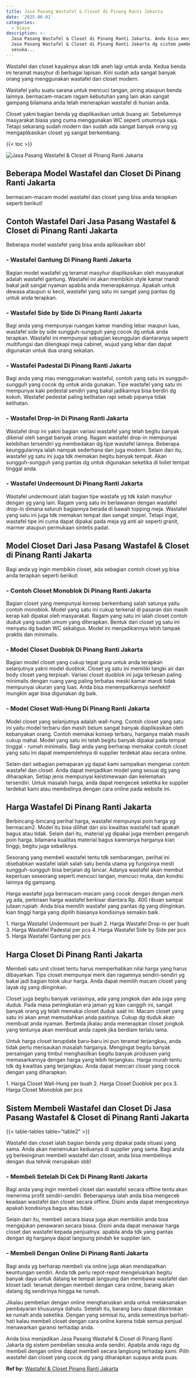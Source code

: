 ```yaml
---
title: Jasa Pasang Wastafel & Closet di Pinang Ranti Jakarta
date: '2025-06-01'
categories:
  - biaya
description: >-
  Jasa Pasang Wastafel & Closet di Pinang Ranti Jakarta. Anda bisa menjadikan
  Jasa Pasang Wastafel & Closet di Pinang Ranti Jakarta dg sistem pembelian
  sesuka...
---
```


Wastafel dan closet kayaknya akan tdk aneh lagi untuk anda. Kedua benda ini teramat masyhur di berbagai lapisan. Kini sudah ada sangat banyak orang yang menggunakan wastafel dan closet modern.

Wastafel yaitu suatu sarana untuk mencuci tangan, piring ataupun benda lainnya. bermacam-macam ragam kebutuhan yang lain akan sangat gampang bilamana anda telah menerapkan wastafel di hunian anda.

Closet yakni bagian benda yg diaplikasikan untuk buang air. Sebelumnya masyarakat biasa yang cuma menggunakan WC seperti umumnya saja. Tetapi sekarang sudah modern dan sudah ada sangat banyak orang yg mengaplikasikan closet yg sangat berkembang.

{{< toc >}}

![Jasa Pasang Wastafel & Closet di Pinang Ranti Jakarta](/images/wastafel-closet-murah49.png)

## Beberapa Model Wastafel dan Closet Di Pinang Ranti Jakarta

bermacam-macam model wastafel dan closet yang bisa anda terapkan seperti berikut!

## Contoh Wastafel Dari Jasa Pasang Wastafel & Closet di Pinang Ranti Jakarta

Beberapa model wastafel yang bisa anda aplikasikan sbb!

### \- Wastafel Gantung Di Pinang Ranti Jakarta

Bagian model wastafel yg teramat masyhur diaplikasikan oleh masyarakat adalah wastafel gantung. Wastafel ini akan membikin style kamar mandi bakal jadi sangat nyaman apabila anda menerapkannya. Apakah untuk dewasa ataupun si kecil, wastafel yang satu ini sangat yang pantas dg untuk anda terapkan.

### \- Wastafel Side by Side Di Pinang Ranti Jakarta

Bagi anda yang mempunyai ruangan kamar manding lebar maupun luas, wastafel side by side sungguh-sungguh yang cocok dg untuk anda terapkan. Wastafel ini mempunyai sebagian keunggulan diantaranya seperti multifungsi dan dilengkapi meja cabinet, wujud yang lebar dan dapat digunakan untuk dua orang sekalian.

### \- Wastafel Padestal Di Pinang Ranti Jakarta

Bagi anda yang mau menggunakan wasteful, contoh yang satu ini sungguh-sungguh yang cocok dg untuk anda gunakan. Tipe wastafel yang satu ini mempunyai kaki pedestal sendiri yang bakal jadikannya bisa berdiri dg kokoh. Wastafel pedestal paling kelihatan rapi sebab pipanya tidak kelihatan.

### \- Wastafel Drop-in Di Pinang Ranti Jakarta

Wastafel drop ini yakni bagian variasi wastafel yang telah begitu banyak dikenal oleh sangat banyak orang. Ragam wastafel drop-in mempunyai kelebihan tersendiri yg membedakan dg tipe wastafel lainnya. Beberapa keunggulannya ialah nampak sederhana dan juga modern. Selain dari itu, wastafel yg satu ini juga tdk memakan begitu banyak tempat. Akan sungguh-sungguh yang pantas dg untuk digunakan seketika di toilet tempat tinggal anda.

### \- Wastafel Undermount Di Pinang Ranti Jakarta

Wastafel undermount ialah bagian tipe wastafe yg tdk kalah masyhur dengan yg yang lain. Ragam yang satu ini berlawanan dengan wastafel drop-in dimana seluruh bagiannya berada di bawah topping meja. Wastafel yang satu ini juga tdk memakan tempat dan sangat simpel. Tetapi ingat, wastafel tipe ini cuma dapat dipakai pada meja yg anti air seperti granit, marmer ataupun permukaan sintetis padat.

## Model Closet Dari Jasa Pasang Wastafel & Closet di Pinang Ranti Jakarta

Bagi anda yg ingin membikin closet, ada sebagian contoh closet yg bisa anda terapkan seperti berikut:

### \- Contoh Closet Monoblok Di Pinang Ranti Jakarta

Bagian closet yang mempunyai konsep berkembang salah satunya yaitu contoh monoblok. Model yang satu ini cukup terkenal di pasaran dan masih kerap kali dipakai oleh masyarakat. Ragam yang satu ini ialah closet contoh duduk yang sudah umum yang diterapkan. Bentuk dari closet yg satu ini menyatu dg badan WC sekaligus. Model ini menjadikannya lebih tampak praktis dan minimalis.

### \- Model Closet Duoblok Di Pinang Ranti Jakarta

Bagian model closet yang cukup tepat guna untuk anda terapkan selanjutnya yakni model duoblok. Closet yg satu ini memiliki tangki air dan body closet yang terpisah. Variasi closet duoblok ini juga terkesan paling minimalis dengan ruang yang paling terbatas meski kamar mandi tidak mempunyai ukuran yang luas. Anda bisa menempatkannya seefektif mungkin agar bisa digunakan dg baik.

### \- Model Closet Wall-Hung Di Pinang Ranti Jakarta

Model closet yang selanjutnya adalah wall-hung. Contoh closet yang satu ini yaitu model terbaru dan masih belum sangat banyak diaplikasikan oleh kebanyakan orang. Contoh memakai konsep terbaru, harganya malah masih cukup mahal. Model yang satu ini telah begitu banyak dipakai pada tempat tinggal - rumah minimalis. Bagi anda yang berharap memakai contoh closet yang satu ini dapat memperolehnya di supplier terdekat atau secara online.

Selain dari sebagian pemaparan yg dapat kami sampaikan mengenai contoh wastafel dan closet. Anda dapat menjadikan model yang sesuai dg yang diharapkan, Setiap jenis mempunyai keistimewaan dan kelemahan tersendiri. Untuk masalah harga, anda dapat mengecek seketika ke supplier terdekat kami atau membelinya dengan cara online pada website ini.

## Harga Wastafel Di Pinang Ranti Jakarta

Berbincang-bincang perihal harga, wastafel mempunyai poin harga yg bermacam2. Model itu bisa dilihat dari sisi kwalitas wastafel tadi apakah bagus atau tidak. Selain dari itu, material yg dipakai juga memberi pengaruh poin harga. bilamana kualitas material bagus karenanya harganya kian tinggi, begitu juga sebaliknya.

Sesorang yang membeli wastafel tentu tdk sembarangan, perihal ini disebabkan wastafel ialah salah satu benda utama yg fungsinya mesti sungguh-sungguh bisa berjalan dg lancar. Adanya wastafel akan membut keperluan seseorang seperti mencuci tangan, mencuci muka, dan kondisi lainnya dg gampang.

Harga wastafel juga bermacam-macam yang cocok dengan dengan merk yg ada, perkiraan harga wastafel berkisar diantara Rp. 400 ribuan sampai jutaan rupiah. Anda bisa memilih wastafel yang pantas dg yang diinginkan. kian tinggi harga yang dipilih biasanya kondisinya semakin baik.

1\. Harga Wastafel Undermount per buah 2. Harga Wastafel Drop-in per buah 3. Harga Wastafel Padestal per pcs 4. Harga Wastafel Side by Side per pcs 5. Harga Wastafel Gantung per pcs

## Harga Closet Di Pinang Ranti Jakarta

Membeli satu unit closet tentu harus memperhatikan nilai harga yang harus dibayarkan. Tips closet mempunyai merk dan ragamnya sendiri-sendiri yg bakal jadi bagian tolok ukur harga. Anda dapat memilih macam closet yang layak dg yang diinginkan.

Closet juga begitu banyak variasinya, ada yang jongkok dan ada juga yang duduk. Pada masa peningkatan era jaman yg kian canggih ini, sangat banyak orang yg telah memakai closet duduk saat ini. Macam closet yang satu ini akan amat memudahkan anda pastinya. Cukup dg duduk akan membuat anda nyaman. Berbeda jikalau anda menerapkan closet jongkok yang tentunya akan membuat anda capek jika berdiam terlalu lama.

Untuk harga closet terupdate baru-baru ini pun teramat terjangkau, anda tidak perlu merisaukan masalah harganya. Mengingat begitu banyak persaingan yang timbul menghasilkan begitu banyak produsen yang memasarkannya dengan harga yang lebih terjangkau. Harga murah tentu tdk dg kwalitas yang terjangkau. Anda dapat mencari closet yang cocok dengan yang diharapkan.

1\. Harga Closet Wall-Hung per buah 2. Harga Closet Duoblok per pcs 3. Harga Closet Monoblok per pcs

## Sistem Membeli Wastafel dan Closet Di Jasa Pasang Wastafel & Closet di Pinang Ranti Jakarta

{{< table-tables table="table2" >}}

Wastafel dan closet ialah bagian benda yang dipakai pada situasi yang sama. Anda akan menemukan keduanya di supplier yang sama. Bagi anda yg berkeinginan membeli wastafel dan closet, anda bisa membelinya dengan dua tehnik merupakan sbb!

### \- Membeli Setelah Di Cek Di Pinang Ranti Jakarta

Bagi anda yang ingin membeli closet dan wastafel secara offline tentu akan menerima profit sendiri-sendiri. Beberapanya ialah anda bisa mengecek keadaan wastafel dan closet secara offline. Disini anda dapat mengeceknya apakah kondisinya bagus atau tidak.

Selain dari itu, membeli secara biasa juga akan membikin anda bisa mengajukan penawaran secara biasa. Disini anda dapat menawar harga closet dan wastafel kepada penjualnya. apabila anda tdk yang pantas dengan dg harganya dapat langsung pindah ke supplier lain.

### \- Membeli Dengan Online Di Pinang Ranti Jakarta

Bagi anda yg berharap membeli via online juga akan mendapatkan keuntungan sendiri. Anda tdk perlu repot-repot mengeluarkan begitu banyak daya untuk datang ke tempat langsung dan membawa wastafel dan kloset tadi. teramat dengan membeli dengan cara online, barang akan datang dg sendirinya hingga ke rumah.

Jikalau pembelian dengan online mengharuskan anda untuk melaksanakan pembayaran khususnya dahulu. Setelah itu, barang baru dapat dikirimkan ke rumah anda seketika. Dengan yang semisal itu, anda semestinya berhati-hati kalau membeli closet dengan cara online karena tidak semua penjual menawarkan garansi terhadap anda.

Anda bisa menjadikan Jasa Pasang Wastafel & Closet di Pinang Ranti Jakarta dg sistem pembelian sesuka anda sendiri. Apabila anda ragu dg membeli dengan online dapat membeli secara langsung terhadap kami. Pilih wastafel dan closet yang cocok dg yang diharapkan supaya anda puas.

**Ref by:** [Wastafel & Closet Pinang Ranti Jakarta](https://id.wikipedia.org/wiki/Wastafel)
